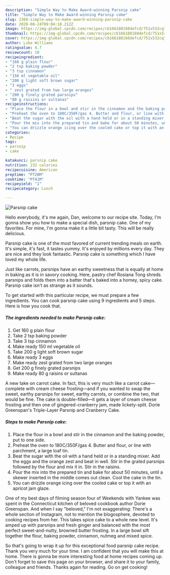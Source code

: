 ```yaml
---
description: "Simple Way to Make Award-winning Parsnip cake"
title: "Simple Way to Make Award-winning Parsnip cake"
slug: 2368-simple-way-to-make-award-winning-parsnip-cake
date: 2020-08-24T09:04:18.212Z
image: https://img-global.cpcdn.com/recipes/cb166188160defcd/751x532cq70/parsnip-cake-recipe-main-photo.jpg
thumbnail: https://img-global.cpcdn.com/recipes/cb166188160defcd/751x532cq70/parsnip-cake-recipe-main-photo.jpg
cover: https://img-global.cpcdn.com/recipes/cb166188160defcd/751x532cq70/parsnip-cake-recipe-main-photo.jpg
author: Luke Williams
ratingvalue: 4.7
reviewcount: 10
recipeingredient:
- "160 g plain flour"
- "2 tsp baking powder"
- "3 tsp cinnamon"
- "150 ml vegetable oil"
- "200 g light soft brown sugar"
- "3 eggs"
- " zest grated from two large oranges"
- "200 g finely grated parsnips"
- "80 g raisins or sultanas"
recipeinstructions:
- "Place the flour in a bowl and stir in the cinnamon and the baking powder, put to one side."
- "Preheat the oven to 180C/350F/gas 4. Butter and flour, or line with parchment, a large loaf tin."
- "Beat the sugar with the oil with a hand held or in a standing mixer. Add the eggs and the orange zest and beat in well. Stir in the grated parsnips followed by the flour and mix it in. Stir in the raisins."
- "Pour the mix into the prepared tin and bake for about 50 minutes, until a skewer inserted in the middle comes out clean. Cool the cake in the tin."
- "You can drizzle orange icing over the cooled cake or top it with an apricot jam glaze."
categories:
- Recipe
tags:
- parsnip
- cake

katakunci: parsnip cake 
nutrition: 232 calories
recipecuisine: American
preptime: "PT20M"
cooktime: "PT41M"
recipeyield: "1"
recipecategory: Lunch

---
```



![Parsnip cake](https://img-global.cpcdn.com/recipes/cb166188160defcd/751x532cq70/parsnip-cake-recipe-main-photo.jpg)

Hello everybody, it's me again, Dan, welcome to our recipe site. Today, I'm gonna show you how to make a special dish, parsnip cake. One of my favorites. For mine, I'm gonna make it a little bit tasty. This will be really delicious.

Parsnip cake is one of the most favored of current trending meals on earth. It's simple, it's fast, it tastes yummy. It's enjoyed by millions every day. They are nice and they look fantastic. Parsnip cake is something which I have loved my whole life.

Just like carrots, parsnips have an earthy sweetness that is equally at home in baking as it is in savory cooking. Here, pastry chef Rosiana Tong shreds parsnips and folds them into a batter that&#39;s baked into a homey, spicy cake. Parsnip cake isn&#39;t as strange as it sounds.


To get started with this particular recipe, we must prepare a few ingredients. You can cook parsnip cake using 9 ingredients and 5 steps. Here is how you cook that.

<!--inarticleads1-->

##### The ingredients needed to make Parsnip cake:

1. Get 160 g plain flour
1. Take 2 tsp baking powder
1. Take 3 tsp cinnamon
1. Make ready 150 ml vegetable oil
1. Take 200 g light soft brown sugar
1. Make ready 3 eggs
1. Make ready  zest grated from two large oranges
1. Get 200 g finely grated parsnips
1. Make ready 80 g raisins or sultanas


A new take on carrot cake. In fact, this is very much like a carrot cake—complete with cream cheese frosting—and if you wanted to swap the sweet, earthy parsnips for sweet, earthy carrots, or combine the two, that would be fine. The cake is double-filled—it gets a layer of cream cheese frosting and then one of gingered-cranberry jam, made lickety-split. Dorie Greenspan&#39;s Triple-Layer Parsnip and Cranberry Cake. 

<!--inarticleads2-->

##### Steps to make Parsnip cake:

1. Place the flour in a bowl and stir in the cinnamon and the baking powder, put to one side.
1. Preheat the oven to 180C/350F/gas 4. Butter and flour, or line with parchment, a large loaf tin.
1. Beat the sugar with the oil with a hand held or in a standing mixer. Add the eggs and the orange zest and beat in well. Stir in the grated parsnips followed by the flour and mix it in. Stir in the raisins.
1. Pour the mix into the prepared tin and bake for about 50 minutes, until a skewer inserted in the middle comes out clean. Cool the cake in the tin.
1. You can drizzle orange icing over the cooled cake or top it with an apricot jam glaze.


One of my best days of filming season four of Weekends with Yankee was spent in the Connecticut kitchen of beloved cookbook author Dorie Greenspan. And when I say &#34;beloved,&#34; I&#39;m not exaggerating: There&#39;s a whole section of Instagram, not to mention the blogosphere, devoted to cooking recipes from her. This takes spice cake to a whole new level. It&#39;s amped up with parsnips and fresh ginger and balanced with the most perfect sweet-and-nutty, browned butter frosting. In a large bowl sift together the flour, baking powder, cinnamon, nutmeg and mixed spice. 

So that's going to wrap it up for this exceptional food parsnip cake recipe. Thank you very much for your time. I am confident that you will make this at home. There is gonna be more interesting food at home recipes coming up. Don't forget to save this page on your browser, and share it to your family, colleague and friends. Thanks again for reading. Go on get cooking!
